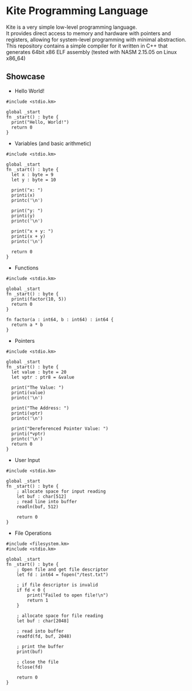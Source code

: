 # Kite Programming Language
Kite is a very simple low-level programming language.\
It provides direct access to memory and hardware with pointers and registers, allowing for system-level programming with minimal abstraction.\
This repository contains a simple compiler for it written in C++ that generates 64bit x86 ELF assembly (tested with NASM 2.15.05 on Linux x86_64)

## Showcase
- Hello World!
```
#include <stdio.km>

global _start
fn _start() : byte {
  print("Hello, World!")
  return 0
}
```
- Variables (and basic arithmetic)
```
#include <stdio.km>

global _start
fn _start() : byte {
  let x : byte = 9
  let y : byte = 10

  print("x: ")
  printi(x)
  printc('\n')

  print("y: ")
  printi(y)
  printc('\n')

  print("x + y: ")
  printi(x + y)
  printc('\n')

  return 0
}
```
- Functions
```
#include <stdio.km>

global _start
fn _start() : byte {
  printi(factor(10, 5))
  return 0
}

fn factor(a : int64, b : int64) : int64 {
  return a * b
}
```
- Pointers
```
#include <stdio.km>

global _start
fn _start() : byte {
  let value : byte = 20
  let vptr : ptr8 = &value

  print("The Value: ")
  printi(value)
  printc('\n')

  print("The Address: ")
  printi(vptr)
  printc('\n')

  print("Dereferenced Pointer Value: ")
  printi(*vptr)
  printc('\n')
  return 0
}
```
- User Input
```
#include <stdio.km>

global _start
fn _start() : byte {
	; allocate space for input reading
	let buf : char[512]
	; read line into buffer
	readln(buf, 512)

	return 0
}
```
- File Operations
```
#include <filesystem.km>
#include <stdio.km>

global _start
fn _start() : byte {
	; Open file and get file descriptor
	let fd : int64 = fopen("/test.txt")

	; if file descriptor is invalid
	if fd < 0 {
		print("Failed to open file!\n")
		return 1
	}
	
	; allocate space for file reading
	let buf : char[2048]

	; read into buffer
	readfd(fd, buf, 2048)

	; print the buffer
	print(buf)

	; close the file
	fclose(fd)

	return 0
}
```